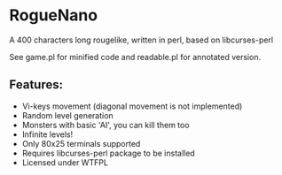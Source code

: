RogueNano
===

A 400 characters long rougelike, written in perl, based on libcurses-perl

See game.pl for minified code and readable.pl for annotated version.

Features:
---

* Vi-keys movement (diagonal movement is not implemented)
* Random level generation
* Monsters with basic 'AI', you can kill them too
* Infinite levels!
* Only 80x25 terminals supported
* Requires libcurses-perl package to be installed
* Licensed under WTFPL
